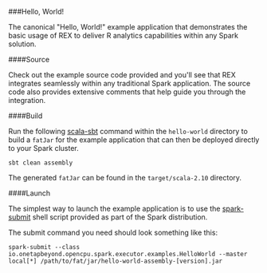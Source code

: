 ###Hello, World!

The canonical "Hello, World!" example application that demonstrates
the basic usage of REX to deliver R analytics capabilities within any
Spark solution.

####Source

Check out the example source code provided and you'll see that REX
integrates seamlessly within any traditional Spark application. The source
code also provides extensive comments that help guide you through
the integration.

####Build

Run the following [scala-sbt](http://www.scala-sbt.org) command within
the `hello-world` directory to build a `fatJar` for the example application
that can then be deployed directly to your Spark cluster.

``
sbt clean assembly
``

The generated `fatJar` can be found in the `target/scala-2.10` directory.

####Launch

The simplest way to launch the example application is to use the
[spark-submit](https://spark.apache.org/docs/latest/submitting-applications.html)
shell script provided as part of the Spark distribution.

The submit command you need should look something like this:

```
spark-submit --class io.onetapbeyond.opencpu.spark.executor.examples.HelloWorld --master local[*] /path/to/fat/jar/hello-world-assembly-[version].jar
```
